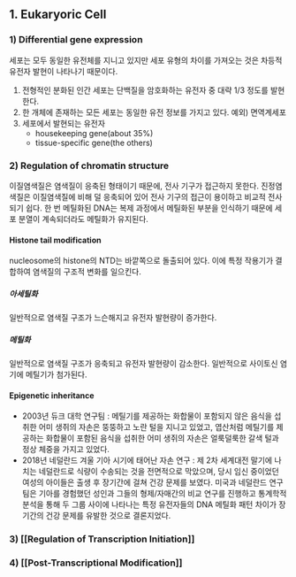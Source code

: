 ## 1. Eukaryoric Cell
### 1) Differential gene expression
세포는 모두 동일한 유전체를 지니고 있지만 세포 유형의 차이를 가져오는 것은 차등적 유전자 발현이 나타나기 때문이다.
1. 전형적인 분화된 인간 세포는 단백질을 암호화하는 유전자 중 대략 1/3 정도를 발현한다.
2. 한 개체에 존재하는 모든 세포는 동일한 유전 정보를 가지고 있다.
	예외) 면역계세포
1. 세포에서 발현되는 유전자
	- housekeeping gene(about 35%)
	- tissue-specific gene(the others)
### 2) Regulation of chromatin structure
이질염색질은 염색질이 응축된 형태이기 때문에,  전사 기구가 접근하지 못한다. 진정염색질은 이질염색질에 비해 덜 응축되어 있어 전사 기구의 접근이 용이하고 비교적 전사되기 쉽다. 
한 번 메틸화된 DNA는 복제 과정에서 메틸화된 부분을 인식하기 때문에 세포 분열이 계속되더라도 메틸화가 유지된다.
#### Histone tail modification
nucleosome의 histone의 NTD는 바깥쪽으로 돌출되어 있다.
이에 특정 작용기가 결합하여 염색질의 구조적 변화를 일으킨다.
##### 아세틸화
일반적으로 염색질 구조가 느슨해지고 유전자 발현량이 증가한다.
##### 메틸화 
일반적으로 염색질 구조가 응축되고 유전자 발현량이 감소한다.
일반적으로 사이토신 염기에 메틸기가 첨가된다.
#### Epigenetic inheritance
- 2003년 듀크 대학 연구팀 : 메틸기를 제공하는 화합물이 포함되지 않은 음식을 섭취한 어미 생쥐의 자손은 뚱뚱하고 노란 털을 지니고 있었고, 엽산처럼 메틸기를 제공하는 화합물이 포함된 음식을 섭취한 어미 생쥐의 자손은 얼룩덜룩한 갈색 털과 정상 체중을 가지고 있었다.
- 2018년 네덜란드 겨울 기아 시기에 태어난 자손 연구 : 제 2차 세계대전 말기에 나치는 네덜란드로 식량이 수송되는 것을 전면적으로 막았으며, 당시 임신 중이었던 여성의 아이들은 출생 후 장기간에 걸쳐 건강 문제를 보였다. 미국과 네덜란드 연구팀은 기아를 경험했던 성인과 그들의 형제/자매간의 비교 연구를 진행하고 통계학적 분석을 통해 두 그룹 사이에 나타나는 특정 유전자들의 DNA 메틸화 패턴 차이가 장기간의 건강 문제를 유발한 것으로 결론지었다.
### 3) [[Regulation of Transcription Initiation]]
### 4) [[Post-Transcriptional Modification]]